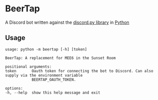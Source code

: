 # BeerTap

A Discord bot written against the [discord.py library](/rapptz/discord.py) in [Python](https://www.python.org)

## Usage

    usage: python -m beertap [-h] [token]

    BeerTap: A replacement for MEE6 in the Sunset Room

    positional arguments:
    token       Oauth token for connecting the bot to Discord. Can also supply via the environment variable
                BEERTAP_OAUTH_TOKEN.

    options:
    -h, --help  show this help message and exit

